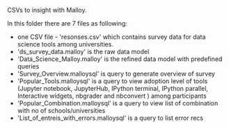 CSVs to insight with Malloy.

In this folder there are 7 files as following:

* one CSV file - 'resonses.csv' which contains survey data for data science tools among universities.
* 'ds_survey_data.malloy' is the raw data model
* 'Data_Science_Malloy.malloy' is the refined data model with predefined queries
* 'Survey_Overview.malloysql' is query to generate overview of survey
* 'Popular_Tools.malloysql' is a query to view adoption level of tools (Jupyter notebook, JupyterHub, IPython terminal, IPython parallel, Interactive widgets, nbgrader and nbconvert ) among participants
* 'Popular_Combination.malloysql' is a query to view list of combination with no of schools/universities
* 'List_of_entreis_with_errors.malloysql' is a query to list error recs
